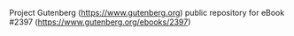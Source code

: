 Project Gutenberg (https://www.gutenberg.org) public repository for
eBook #2397 (https://www.gutenberg.org/ebooks/2397)
